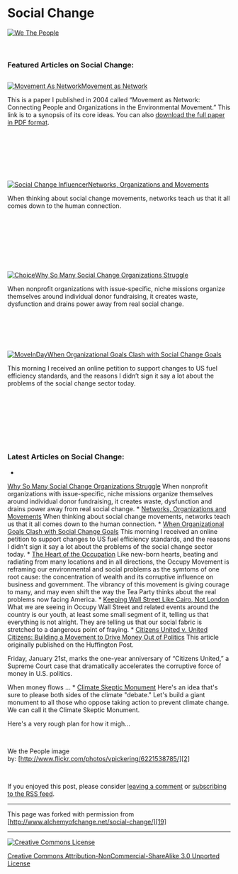 

#  Social Change 

[![][1]][2]

 

### Featured Articles on Social Change:

## 
[![][3]][4][Movement as Network][4]

This is a paper I published in 2004 called “Movement as Network: Connecting 
People and Organizations in the Environmental Movement.” This link is to a 
synopsis of its core ideas. You can also [download the full paper in PDF format][5]. 

 

 

 

## 
[![][6]][7][Networks, Organizations and Movements][7]

When thinking about social change movements, networks teach us that it all 
comes down to the human connection.

   
  

 

 

## 
[![][8]][9][Why So Many Social Change Organizations Struggle][9]

When nonprofit organizations with issue-specific, niche missions organize themselves around individual donor fundraising, it creates waste, dysfunction and drains power away from real social change.  
    
    
    
  

## 
[![][10]][11][When Organizational Goals Clash with Social Change Goals][11]

This morning I received an online petition to support changes to US fuel efficiency 
standards, and the reasons I didn’t sign it say a lot about the problems of 
the social change sector today.

 

 

 

 

### Latest Articles on Social Change:

* 
[Why So Many Social Change Organizations Struggle][9] When nonprofit organizations with issue-specific, niche missions organize themselves around individual donor fundraising, it creates waste, dysfunction and drains power away from real social change. 
* 
[Networks, Organizations and Movements][7] When thinking about social change movements, networks teach us that it all comes down to the human connection. 
* 
[When Organizational Goals Clash with Social Change Goals][11] This morning I received an online petition to support changes to US fuel efficiency standards, and the reasons I didn't sign it say a lot about the problems of the social change sector today. 
* 
[The Heart of the Occupation][12] Like new-born hearts, beating and radiating from many locations and in all directions, the Occupy Movement is reframing our environmental and social problems as the symtoms of one root cause: the concentration of wealth and its corruptive influence on business and government. The vibrancy of this movement is giving courage to many, and may even shift the way the Tea Party thinks about the real problems now facing America. 
* 
[Keeping Wall Street Like Cairo, Not London][13] What we are seeing in Occupy Wall Street and related events around the country is our youth, at least some small segment of it, telling us that everything is not alright. They are telling us that our social fabric is stretched to a dangerous point of fraying.
* 
[Citizens United v. United Citizens: Building a Movement to Drive Money Out of Politics][14] This article originally published on the Huffington Post.

Friday, January 21st, marks the one-year anniversary of “Citizens United,” a Supreme Court case that dramatically accelerates the corruptive force of money in U.S. politics.

When money flows ...
* 
[Climate Skeptic Monument][15] Here's an idea that's sure to please both sides of the climate "debate." Let's build a giant monument to all those who oppose taking action to prevent climate change. We can call it the Climate Skeptic Monument.

Here's a very rough plan for how it migh...

 

We the People image by: [http://www.flickr.com/photos/vpickering/6221538785/][2] 

 

[][16]

If you enjoyed this post, please consider [leaving a comment][17] or [subscribing 
to the RSS feed][18].

----

This page was forked with permission from [http://www.alchemyofchange.net/social-change/][19]

----

[![Creative Commons License][20]][21]

[Creative Commons Attribution-NonCommercial-ShareAlike 3.0 Unported License][21]

[1]: http://www.alchemyofchange.net/wp-content/uploads/2012/03/We-The-People.jpg (We The People)
[2]: http://www.flickr.com/photos/vpickering/6221538785/
[3]: http://www.alchemyofchange.net/wp-content/uploads/2011/05/MovementAsNetworkAd-150x150.jpg (Movement As Network)
[4]: http://www.alchemyofchange.net/movement-as-network/
[5]: http://www.alchemyofchange.net/wp-content/uploads/2009/11/movementasnetwork-final-1-0.pdf (Movement As Network)
[6]: http://www.alchemyofchange.net/wp-content/uploads/2012/03/99percenter-150x150.jpg (Social Change Influencer)
[7]: http://www.alchemyofchange.net/networked-movements/
[8]: http://www.alchemyofchange.net/wp-content/uploads/2012/03/Choice-150x150.jpg (Choice)
[9]: http://www.alchemyofchange.net/social-change-struggle/
[10]: http://www.alchemyofchange.net/wp-content/uploads/2012/02/MoveInDay-150x150.jpg (MoveInDay)
[11]: http://www.alchemyofchange.net/clashing-goals/
[12]: http://www.alchemyofchange.net/occupied-heart/ (The Heart of the Occupation)
[13]: http://www.alchemyofchange.net/occupy-wall-street/ (Keeping Wall Street Like Cairo, Not London)
[14]: http://www.alchemyofchange.net/citizens-united-v-united-citizens-building-a-movement-to-drive-money-out-of-politics/ (Citizens United v. United Citizens: Building a Movement to Drive Money Out of Politics)
[15]: http://www.alchemyofchange.net/climate-skeptic-monument/ (Climate Skeptic Monument)
[16]: http://twitter.com/share
[17]: http://www.alchemyofchange.net/social-change/#comments
[18]: http://feeds.feedburner.com/AlchemyOfChange (Syndicate this site using RSS)
[19]: http://www.alchemyofchange.net/social-change/
[20]: http://i.creativecommons.org/l/by-nc-sa/3.0/88x31.png
[21]: http://creativecommons.org/licenses/by-nc-sa/3.0/